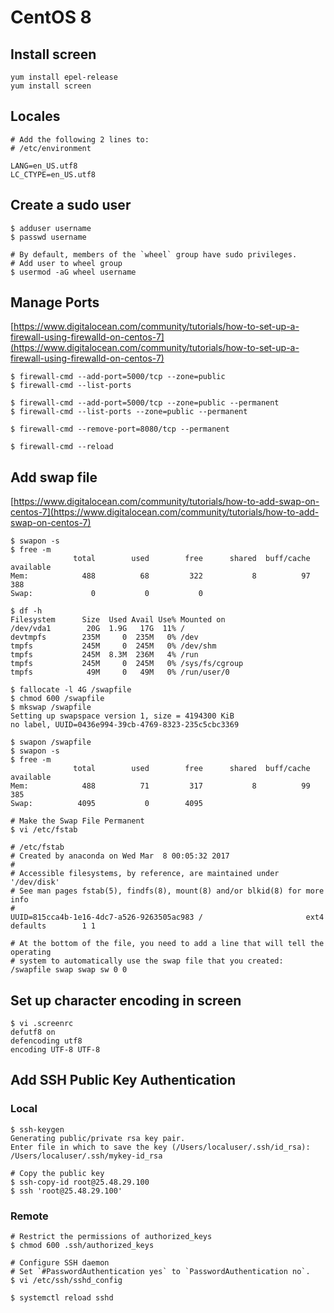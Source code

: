 # CentOS 8

## Install screen

```console
yum install epel-release
yum install screen
```

## Locales

```console
# Add the following 2 lines to:
# /etc/environment

LANG=en_US.utf8
LC_CTYPE=en_US.utf8
```

## Create a sudo user

```console
$ adduser username
$ passwd username

# By default, members of the `wheel` group have sudo privileges.
# Add user to wheel group
$ usermod -aG wheel username
```

## Manage Ports

[https://www.digitalocean.com/community/tutorials/how-to-set-up-a-firewall-using-firewalld-on-centos-7](https://www.digitalocean.com/community/tutorials/how-to-set-up-a-firewall-using-firewalld-on-centos-7)

```console
$ firewall-cmd --add-port=5000/tcp --zone=public 
$ firewall-cmd --list-ports

$ firewall-cmd --add-port=5000/tcp --zone=public --permanent
$ firewall-cmd --list-ports --zone=public --permanent

$ firewall-cmd --remove-port=8080/tcp --permanent

$ firewall-cmd --reload
```

## Add swap file

[https://www.digitalocean.com/community/tutorials/how-to-add-swap-on-centos-7](https://www.digitalocean.com/community/tutorials/how-to-add-swap-on-centos-7)

```console
$ swapon -s
$ free -m
              total        used        free      shared  buff/cache   available
Mem:            488          68         322           8          97         388
Swap:             0           0           0

$ df -h
Filesystem      Size  Used Avail Use% Mounted on
/dev/vda1        20G  1.9G   17G  11% /
devtmpfs        235M     0  235M   0% /dev
tmpfs           245M     0  245M   0% /dev/shm
tmpfs           245M  8.3M  236M   4% /run
tmpfs           245M     0  245M   0% /sys/fs/cgroup
tmpfs            49M     0   49M   0% /run/user/0

$ fallocate -l 4G /swapfile
$ chmod 600 /swapfile
$ mkswap /swapfile
Setting up swapspace version 1, size = 4194300 KiB
no label, UUID=0436e994-39cb-4769-8323-235c5cbc3369

$ swapon /swapfile
$ swapon -s
$ free -m
              total        used        free      shared  buff/cache   available
Mem:            488          71         317           8          99         385
Swap:          4095           0        4095

# Make the Swap File Permanent
$ vi /etc/fstab

# /etc/fstab
# Created by anaconda on Wed Mar  8 00:05:32 2017
#
# Accessible filesystems, by reference, are maintained under '/dev/disk'
# See man pages fstab(5), findfs(8), mount(8) and/or blkid(8) for more info
#
UUID=815cca4b-1e16-4dc7-a526-9263505ac983 /                       ext4    defaults        1 1

# At the bottom of the file, you need to add a line that will tell the operating
# system to automatically use the swap file that you created:
/swapfile swap swap sw 0 0
```

## Set up character encoding in screen

```console
$ vi .screenrc
defutf8 on
defencoding utf8
encoding UTF-8 UTF-8
```

## Add SSH Public Key Authentication

### Local

```console
$ ssh-keygen
Generating public/private rsa key pair.
Enter file in which to save the key (/Users/localuser/.ssh/id_rsa):
/Users/localuser/.ssh/mykey-id_rsa

# Copy the public key
$ ssh-copy-id root@25.48.29.100
$ ssh 'root@25.48.29.100'
```

### Remote

```console
# Restrict the permissions of authorized_keys
$ chmod 600 .ssh/authorized_keys

# Configure SSH daemon
# Set `#PasswordAuthentication yes` to `PasswordAuthentication no`.
$ vi /etc/ssh/sshd_config

$ systemctl reload sshd
```

